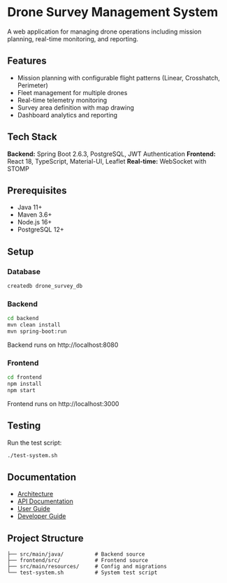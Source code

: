 # Drone Survey Management System

A web application for managing drone operations including mission planning, real-time monitoring, and reporting.

## Features

- Mission planning with configurable flight patterns (Linear, Crosshatch, Perimeter)
- Fleet management for multiple drones
- Real-time telemetry monitoring
- Survey area definition with map drawing
- Dashboard analytics and reporting

## Tech Stack

**Backend:** Spring Boot 2.6.3, PostgreSQL, JWT Authentication
**Frontend:** React 18, TypeScript, Material-UI, Leaflet
**Real-time:** WebSocket with STOMP

## Prerequisites

- Java 11+
- Maven 3.6+
- Node.js 16+
- PostgreSQL 12+

## Setup

### Database
```bash
createdb drone_survey_db
```

### Backend
```bash
cd backend
mvn clean install
mvn spring-boot:run
```
Backend runs on http://localhost:8080

### Frontend
```bash
cd frontend
npm install
npm start
```
Frontend runs on http://localhost:3000

## Testing

Run the test script:
```bash
./test-system.sh
```

## Documentation

- [Architecture](./ARCHITECTURE.md)
- [API Documentation](./API_DOCUMENTATION.md)
- [User Guide](./USER_GUIDE.md)
- [Developer Guide](./DEVELOPER_GUIDE.md)

## Project Structure

```
├── src/main/java/          # Backend source
├── frontend/src/           # Frontend source
├── src/main/resources/     # Config and migrations
└── test-system.sh          # System test script
```